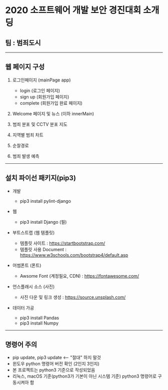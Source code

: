 # 2020 소프트웨어 개발 보안 경진대회 소개딩
## 팀 : 범죄도시
---

## 웹 페이지 구성

1. 로그인페이지 (mainPage app)
   - login (로그인 페이지)
   - sign up (회원가입 페이지)
   - complete (회원가입 완료 페이지)

2. Welcome 페이지 및 뉴스 (이하 innerMain)
  
3. 범죄 분포 및 CCTV 분포 지도

4. 지역별 범죄 차트

5. 순찰경로

6. 범죄 발생 예측

---

## 설치 파이선 패키지(pip3)

- 개발

  - pip3 install pylint-django

- 웹

  - pip3 install Django (필)
<!-- pip3 install django-bootstrap4 -->

- 부트스트랩 (웹 템플릿)
  - 템플릿 사이트 : <a>https://startbootstrap.com/</a>
  - 템플릿 사용 Document : <a>https://www.w3schools.com/bootstrap4/default.asp</a>

- 어썸폰트 (폰트)
  - Awsome Font (계정필요, CDN) : <a>https://fontawesome.com/</a>

- 언스플래시 소스 (사진)
  - 사진 다운 및 링크 생성 : <a>https://source.unsplash.com/</a>
  
- 데이터 가공

  - pip3 install Pandas
  - pip3 install Numpy

---

## 명령어 주의

- pip update, pip3 update <-- "절대" 하지 말것
- 윈도우 python 명령어 버전 확인 (2인지 3인지)
- 본 프로젝트는 python3 기준으로 작성되었음
- 리눅스, macOS 기준(python3가 기본이 아닌 시스템 기준) python3 명령어로 구동시켜아 함
